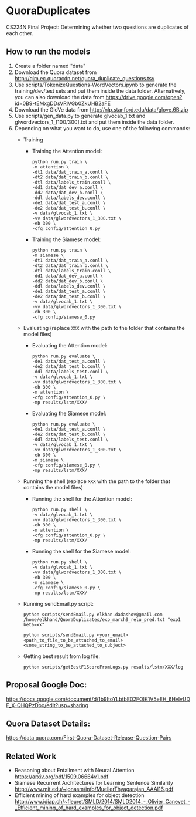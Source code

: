 # QuoraDuplicates
CS224N Final Project: Determining whether two questions are duplicates of each other.

## How to run the models

1. Create a folder named "data"
2. Download the Quora dataset from http://qim.ec.quoracdn.net/quora_duplicate_questions.tsv
3. Use scripts/TokenizeQuestions-WordVectors.ipynb to generate the training/dev/test sets and put them inside the data folder. Alternatively, you can also download the data from https://drive.google.com/open?id=0B9-tEMxgDDsVRlVGb0ZkUHB2aFE
4. Download the GloVe data from http://nlp.stanford.edu/data/glove.6B.zip
5. Use scripts/gen_data.py to generate glvocab_1.txt and glwordvectors_1_[100/300].txt and put them inside the data folder.
6. Depending on what you want to do, use one of the following commands:
   * Training
     - Training the Attention model:
       ```
       python run.py train \
       -m attention \
       -dt1 data/dat_train_a.conll \
       -dt2 data/dat_train_b.conll \
       -dtl data/labels_train.conll \
       -dd1 data/dat_dev_a.conll \
       -dd2 data/dat_dev_b.conll \
       -ddl data/labels_dev.conll \
       -de1 data/dat_test_a.conll \
       -de2 data/dat_test_b.conll \
       -v data/glvocab_1.txt \
       -vv data/glwordvectors_1_300.txt \
       -eb 300 \
       -cfg config/attention_0.py
       ```
     - Training the Siamese model:
       ```
       python run.py train \
       -m siamese \
       -dt1 data/dat_train_a.conll \
       -dt2 data/dat_train_b.conll \
       -dtl data/labels_train.conll \
       -dd1 data/dat_dev_a.conll \
       -dd2 data/dat_dev_b.conll \
       -ddl data/labels_dev.conll \
       -de1 data/dat_test_a.conll \
       -de2 data/dat_test_b.conll \
       -v data/glvocab_1.txt \
       -vv data/glwordvectors_1_300.txt \
       -eb 300 \
       -cfg config/siamese_0.py
       ```
   * Evaluating (replace ``XXX`` with the path to the folder that contains the model files)
     - Evaluating the Attention model:
       ```
       python run.py evaluate \
       -de1 data/dat_test_a.conll \
       -de2 data/dat_test_b.conll \
       -ddl data/labels_test.conll \
       -v data/glvocab_1.txt \
       -vv data/glwordvectors_1_300.txt \
       -eb 300 \
       -m attention \
       -cfg config/attention_0.py \
       -mp results/lstm/XXX/
       ```
     - Evaluating the Siamese model:
       ```
       python run.py evaluate \
       -de1 data/dat_test_a.conll \
       -de2 data/dat_test_b.conll \
       -ddl data/labels_test.conll \
       -v data/glvocab_1.txt \
       -vv data/glwordvectors_1_300.txt \
       -eb 300 \
       -m siamese \
       -cfg config/siamese_0.py \
       -mp results/lstm/XXX/
       ```
   * Running the shell (replace ``XXX`` with the path to the folder that contains the model files)
     - Running the shell for the Attention model:
       ```
       python run.py shell \
       -v data/glvocab_1.txt \
       -vv data/glwordvectors_1_300.txt \
       -eb 300 \
       -m attention \
       -cfg config/attention_0.py \
       -mp results/lstm/XXX/
       ```
     - Running the shell for the Siamese model:
       ```
       python run.py shell \
       -v data/glvocab_1.txt \
       -vv data/glwordvectors_1_300.txt \
       -eb 300 \
       -m siamese \
       -cfg config/siamese_0.py \
       -mp results/lstm/XXX/
       ```
   * Running sendEmail.py script:
     ```
     python scripts/sendEmail.py elkhan.dadashov@gmail.com /home/elkhand/QuoraDuplicates/exp_march9_relu_pred.txt "exp1 beta=xx"
     
     python scripts/sendEmail.py <your_email> <path_to_file_to_be_attached_to_email> <some_string_to_be_attached_to_subject>
     ```

   * Getting best result from log file:
     ```
     python scripts/getBestF1ScoreFromLogs.py results/lstm/XXX/log
     ```

## Proposal Google Doc:

https://docs.google.com/document/d/1b9ItoYLbtbE02FOlK1V5eEH_6HvlvUDF_X-QHQPzDoo/edit?usp=sharing 

## Quora Dataset Details:

https://data.quora.com/First-Quora-Dataset-Release-Question-Pairs

## Related Work

- Reasoning about Entailment with Neural Attention https://arxiv.org/pdf/1509.06664v1.pdf
- Siamese Recurrent Architectures for Learning Sentence Similarity http://www.mit.edu/~jonasm/info/MuellerThyagarajan_AAAI16.pdf 
- Efficient mining of hard examples for object detection http://www.idiap.ch/~fleuret/SMLD/2014/SMLD2014_-_Olivier_Canevet_-_Efficient_mining_of_hard_examples_for_object_detection.pdf 
